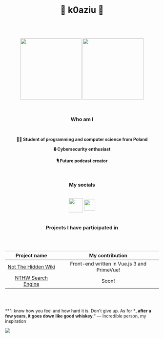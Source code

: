 # <p align="center"> 🌟 k0aziu 🌟 </p>

<br/>
<br/>

<p align="center">
  <img height=200 align="center" src="https://github-readme-stats.vercel.app/api?username=k0aziu&show_icons=true&theme=dark#gh-dark-mode-only&hide=issues,contribs,prs" />
  <img height=200 align="center" src="https://github-readme-stats.vercel.app/api/top-langs?username=k0aziu&card_width=100&theme=dark#gh-dark-mode-only&size_weight=0.5&count_weight=0.5&text_bold=false&hide_title=true" />
<p/>

<br/>

### <p align="center"> Who am I <p/>

<br/>

<div align="center">
  <p><strong>👨‍💻 Student of programming and computer science from Poland</strong></p>
  <p><strong>🔒 Cybersecurity enthusiast</strong></p>
  <p><strong>🎙️ Future podcast creator</strong></p>
</div>

<br/>

### <p align="center"> My socials

<br/>

<div align="center">
  <a href="https://discord.com/users/725816686296432761" target="blank"><img align="center" src="https://raw.githubusercontent.com/rahuldkjain/github-profile-readme-generator/master/src/images/icons/Social/discord.svg" height="46" /></a>
  <a href="https://www.linkedin.com/in/micha%C5%82-kazienko-39abb52aa/" target="blank"><img align="center" src="https://raw.githubusercontent.com/rahuldkjain/github-profile-readme-generator/master/src/images/icons/Social/linked-in-alt.svg" height="36" /></a>
</div>

<br/>

### <p align="center"> Projects I have participated in <p/>

<br/>
<br/>

<div align="center">

| Project name | My contribution |
| :-------: | :-------: |
| [Not The Hidden Wiki](https://notthehiddenwiki.com/) | Front-end written in Vue.js 3 and PrimeVue! |
| [NTHW Search Engine](https://notthehiddenwiki.com/search) | Soon! |

</div>

<br/>
<br/>










**"I know how you feel and how hard it is. Don't give up. As for ***, after a few years, it goes down like good whiskey."** — Incredible person, my inspiration

<img align="left" src="https://komarev.com/ghpvc/?username=k0aziu" />
